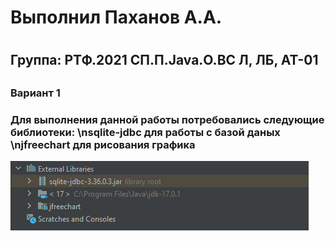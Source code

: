 <h1>Выполнил Паханов А.А. <h1>
<h2>Группа: РТФ.2021 СП.П.Java.О.ВС Л, ЛБ, АТ-01<h2>
<h3>Вариант 1<h3>
Для выполнения данной работы потребовались следующие библиотеки:
\nsqlite-jdbc для работы с базой даных
\njfreechart для рисования графика
  
![alt text](/images/libraries.PNG "fsadf")
